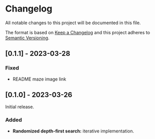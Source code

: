 # Changelog

All notable changes to this project will be documented in this file.

The format is based on [Keep a Changelog](http://keepachangelog.com/) and this project
adheres to [Semantic Versioning](http://semver.org/).

## [0.1.1] - 2023-03-28

### Fixed

- README maze image link

## [0.1.0] - 2023-03-26

Initial release.

### Added

- **Randomized depth-first search:** iterative implementation.

